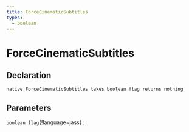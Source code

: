 ```yaml
---
title: ForceCinematicSubtitles
types:
  - boolean
---
```


# ForceCinematicSubtitles

## Declaration

```jass
native ForceCinematicSubtitles takes boolean flag returns nothing
```

## Parameters
`boolean flag`{!language=jass}
: 
